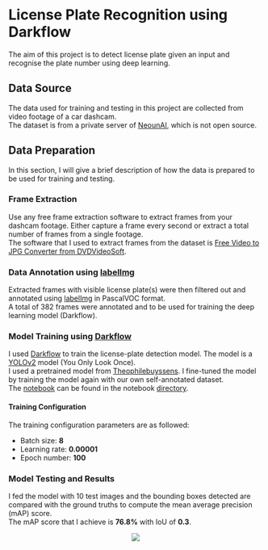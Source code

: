 # License Plate Recognition using Darkflow

The aim of this project is to detect license plate given an input and recognise the plate number using deep learning.

## Data Source

The data used for training and testing in this project are collected from video footage of a car dashcam.  
The dataset is from a private server of [NeounAI](https://neuon.ai/), which is not open source.

## Data Preparation

In this section, I will give a brief description of how the data is prepared to be used for training and testing.

### Frame Extraction

Use any free frame extraction software to extract frames from your dashcam footage. Either capture a frame every second or extract a total number of frames from a single footage.  
The software that I used to extract frames from the dataset is [Free Video to JPG Converter from DVDVideoSoft](https://www.dvdvideosoft.com/products/dvd/Free-Video-to-JPG-Converter.htm).

### Data Annotation using [labelImg](https://github.com/tzutalin/labelImg)

Extracted frames with visible license plate(s) were then filtered out and annotated using [labelImg](https://github.com/tzutalin/labelImg) in PascalVOC format.  
A total of 382 frames were annotated and to be used for training the deep learning model (Darkflow). 

### Model Training using [Darkflow](https://github.com/thtrieu/darkflow)

I used [Darkflow](https://github.com/thtrieu/darkflow) to train the license-plate detection model. The model is a [YOLOv2](https://arxiv.org/pdf/1612.08242.pdf) model (You Only Look Once).  
I used a pretrained model from [Theophilebuyssens](https://medium.com/@theophilebuyssens/license-plate-recognition-using-opencv-yolo-and-keras-f5bfe03afc65).
I fine-tuned the model by training the model again with our own self-annotated dataset.  
The [notebook](notebooks/LicensePlateDetection.ipynb) can be found in the notebook [directory](notebooks).

#### Training Configuration

The training configuration parameters are as followed:
- Batch size: <strong>8</strong>
- Learning rate: <strong>0.00001</strong>
- Epoch number: <strong>100</strong>

### Model Testing and Results

I fed the model with 10 test images and the bounding boxes detected are compared with the ground truths to compute the mean average precision (mAP) score.  
The mAP score that I achieve is <strong>76.8%</strong> with IoU of <strong>0.3</strong>.  
<p align="center">
  <img src="https://user-images.githubusercontent.com/43836186/120340255-6a08c580-c328-11eb-8db5-a9ec1a3533c7.png">
</p>
